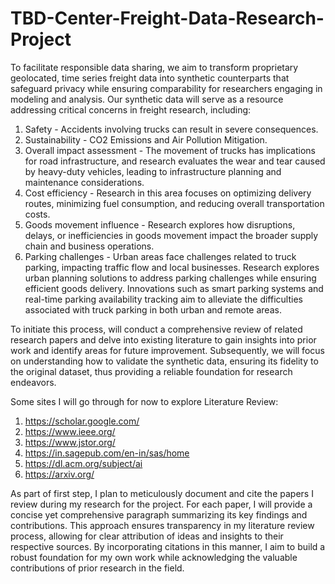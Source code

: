 # TBD-Center-Freight-Data-Research-Project

To facilitate responsible data sharing, we aim to transform proprietary geolocated, time series freight data into synthetic counterparts that safeguard privacy while ensuring comparability for researchers engaging in modeling and analysis. Our synthetic data will serve as a resource addressing critical concerns in freight research, including:

1. Safety - Accidents involving trucks can result in severe consequences.
2. Sustainability - CO2 Emissions and Air Pollution Mitigation.
3. Overall impact assessment - The movement of trucks has implications for road infrastructure, and research evaluates the wear and tear caused by heavy-duty vehicles, leading to infrastructure planning and maintenance considerations.
4. Cost efficiency - Research in this area focuses on optimizing delivery routes, minimizing fuel consumption, and reducing overall transportation costs.
5. Goods movement influence - Research explores how disruptions, delays, or inefficiencies in goods movement impact the broader supply chain and business operations.
6. Parking challenges - Urban areas face challenges related to truck parking, impacting traffic flow and local businesses. Research explores urban planning solutions to address parking challenges while ensuring efficient goods delivery. Innovations such as smart parking systems and real-time parking availability tracking aim to alleviate the difficulties associated with truck parking in both urban and remote areas.

To initiate this process, will conduct a comprehensive review of related research papers and delve into existing literature to gain insights into prior work and identify areas for future improvement. Subsequently, we will focus on understanding how to validate the synthetic data, ensuring its fidelity to the original dataset, thus providing a reliable foundation for research endeavors.

Some sites I will go through for now to explore Literature Review:
1. https://scholar.google.com/
2. https://www.ieee.org/
3. https://www.jstor.org/
4. https://in.sagepub.com/en-in/sas/home
5. https://dl.acm.org/subject/ai
6. https://arxiv.org/

As part of first step, I plan to meticulously document and cite the papers I review during my research for the project. For each paper, I will provide a concise yet comprehensive paragraph summarizing its key findings and contributions. This approach ensures transparency in my literature review process, allowing for clear attribution of ideas and insights to their respective sources. By incorporating citations in this manner, I aim to build a robust foundation for my own work while acknowledging the valuable contributions of prior research in the field.
